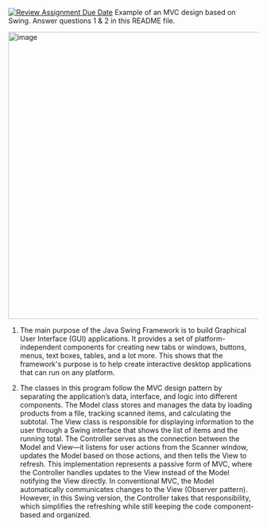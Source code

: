 [![Review Assignment Due Date](https://classroom.github.com/assets/deadline-readme-button-22041afd0340ce965d47ae6ef1cefeee28c7c493a6346c4f15d667ab976d596c.svg)](https://classroom.github.com/a/57HVEcop)
Example of an MVC design based on Swing. Answer questions 1 & 2 in this README file.

<img width="791" height="577" alt="image" src="https://github.com/user-attachments/assets/7da510a6-5c3f-4175-80db-0e822e719d38" />


1. The main purpose of the Java Swing Framework is to build Graphical User Interface (GUI) applications. It provides a set of platform-independent components for creating new tabs or windows, buttons, menus, text boxes, tables, and a lot more. This shows that the framework's purpose is to help create interactive desktop applications that can run on any platform.

2. The classes in this program follow the MVC design pattern by separating the application’s data, interface, and logic into different components. The Model class stores and manages the data by loading products from a file, tracking scanned items, and calculating the subtotal. The View class is responsible for displaying information to the user through a Swing interface that shows the list of items and the running total. The Controller serves as the connection between the Model and View—it listens for user actions from the Scanner window, updates the Model based on those actions, and then tells the View to refresh. This implementation represents a passive form of MVC, where the Controller handles updates to the View instead of the Model notifying the View directly. In conventional MVC, the Model automatically communicates changes to the View (Observer pattern). However, in this Swing version, the Controller takes that responsibility, which simplifies the refreshing while still keeping the code component-based and organized.
